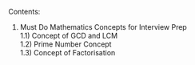 Contents:
1) Must Do Mathematics Concepts for Interview Prep
\
1.1) Concept of GCD and LCM
\
1.2) Prime Number Concept
\
1.3) Concept of Factorisation
